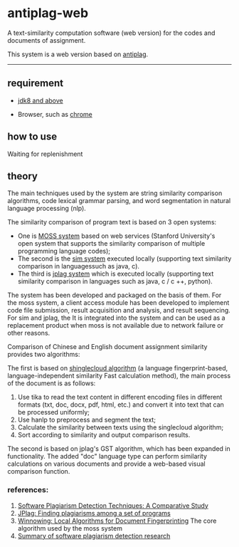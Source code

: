 # antiplag-web

 A text-similarity computation software (web version) for the codes and documents of assignment.

This system is a web version based on [antiplag](https://github.com/fanghon/antiplag).

----

## requirement

- [jdk8 and above](https://www.oracle.com/technetwork/java/javase/downloads/index.html)

- Browser, such as [chrome](https://www.google.com/intl/zh-CN/chrome/)

## how to use

Waiting for replenishment

## theory

The main techniques used by the system are string similarity comparison algorithms, code lexical grammar parsing, and word segmentation in natural language processing (nlp).

The similarity comparison of program text is based on 3 open systems:

* One is [MOSS system](http://theory.stanford.edu/~aiken/moss/) based on web services (Stanford University's open system that supports the similarity comparison of multiple programming language codes);
* The second is the [sim system](https://dickgrune.com/Programs/similarity_tester/) executed locally (supporting text similarity comparison in languages ​​such as java, c).
* The third is [jplag system](https://github.com/jplag/jplag/) which is executed locally (supporting text similarity comparison in languages ​​such as java, c / c ++, python).

The system has been developed and packaged on the basis of them. For the moss system, a client access module has been developed to implement code file submission, result acquisition and analysis, and result sequencing. For sim and jplag, the It is integrated into the system and can be used as a replacement product when moss is not available due to network failure or other reasons.

Comparison of Chinese and English document assignment similarity provides two algorithms:

The first is based on [shinglecloud algorithm](https://www.kom.tu-darmstadt.de/de/research-results/0/1/shinglecloud/) (a language fingerprint-based, language-independent similarity Fast calculation method), the main process of the document is as follows:

1. Use tika to read the text content in different encoding files in different formats (txt, doc, docx, pdf, html, etc.) and convert it into text that can be processed uniformly;
2. Use hanlp to preprocess and segment the text;
3. Calculate the similarity between texts using the singlecloud algorithm;
4. Sort according to similarity and output comparison results.

The second is based on jplag's GST algorithm, which has been expanded in functionality. The added "doc" language type can perform similarity calculations on various documents and provide a web-based visual comparison function.

### references:

1. [Software Plagiarism Detection Techniques: A Comparative Study](http://www.ijcsit.com/docs/Volume%205/vol5issue04/ijcsit2014050441.pdf)
2. [JPlag: Finding plagiarisms among a set of programs](http://page.mi.fu-berlin.de/prechelt/Biblio/jplagTR.pdf)
3. [Winnowing: Local Algorithms for Document Fingerprinting](http://theory.stanford.edu/~aiken/publications/papers/sigmod03.pdf) The core algorithm used by the moss system
4. [Summary of software plagiarism detection research](https://faculty.ist.psu.edu/wu/papers/spd-survey-16.pdf)
